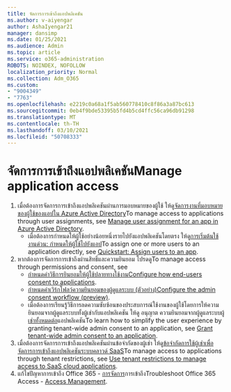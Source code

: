 ```yaml
---
title: จัดการการเข้าถึงแอปพลิเคชัน
ms.author: v-aiyengar
author: AshaIyengar21
manager: dansimp
ms.date: 01/25/2021
ms.audience: Admin
ms.topic: article
ms.service: o365-administration
ROBOTS: NOINDEX, NOFOLLOW
localization_priority: Normal
ms.collection: Adm_O365
ms.custom:
- "9004349"
- "7763"
ms.openlocfilehash: e2219c0a68a1f5ab560778410c8f86a3a87bc613
ms.sourcegitcommit: 0eb4f9bde53395b5fd4b5cd4ffc56ca96db91298
ms.translationtype: MT
ms.contentlocale: th-TH
ms.lasthandoff: 03/10/2021
ms.locfileid: "50708333"
---
```

# <a name="manage-application-access"></a><span data-ttu-id="44b39-102">จัดการการเข้าถึงแอปพลิเคชัน</span><span class="sxs-lookup"><span data-stu-id="44b39-102">Manage application access</span></span>

1. <span data-ttu-id="44b39-103">เมื่อต้องการจัดการการเข้าถึงแอปพลิเคชันผ่านการมอบหมายของผู้ใช้ ให้ดู[จัดการงานที่มอบหมายของผู้ใช้ของแอปใน Azure Active Directory](https://docs.microsoft.com/azure/active-directory/manage-apps/assign-user-or-group-access-portal)</span><span class="sxs-lookup"><span data-stu-id="44b39-103">To manage access to applications through user assignments, see [Manage user assignment for an app in Azure Active Directory](https://docs.microsoft.com/azure/active-directory/manage-apps/assign-user-or-group-access-portal).</span></span>
    - <span data-ttu-id="44b39-104">เมื่อต้องการกําหนดให้ผู้ใช้อย่างน้อยหนึ่งรายไปยังแอปพลิเคชันโดยตรง ให้ดู[การเริ่มต้นใช้งานด่วน: กําหนดให้ผู้ใช้ไปยังแอป](https://docs.microsoft.com/azure/active-directory/manage-apps/assign-user-or-group-access-portal)</span><span class="sxs-lookup"><span data-stu-id="44b39-104">To assign one or more users to an application directly, see [Quickstart: Assign users to an app](https://docs.microsoft.com/azure/active-directory/manage-apps/assign-user-or-group-access-portal).</span></span>
1. <span data-ttu-id="44b39-105">หากต้องการจัดการการเข้าถึงผ่านสิทธิ์และความยินยอม โปรดดู</span><span class="sxs-lookup"><span data-stu-id="44b39-105">To manage access through permissions and consent, see</span></span>
    - <span data-ttu-id="44b39-106">[กําหนดค่าวิธีการยินยอมให้ผู้ใช้ปลายทางใช้งาน](https://docs.microsoft.com/azure/active-directory/manage-apps/configure-user-consent?tabs=azure-portal)</span><span class="sxs-lookup"><span data-stu-id="44b39-106">[Configure how end-users consent to applications](https://docs.microsoft.com/azure/active-directory/manage-apps/configure-user-consent?tabs=azure-portal).</span></span> 
    - <span data-ttu-id="44b39-107">[กําหนดค่าเวิร์กโฟลว์ความยินยอมของผู้ดูแลระบบ (ตัวอย่าง)](https://docs.microsoft.com/azure/active-directory/manage-apps/configure-admin-consent-workflow)</span><span class="sxs-lookup"><span data-stu-id="44b39-107">[Configure the admin consent workflow (preview)](https://docs.microsoft.com/azure/active-directory/manage-apps/configure-admin-consent-workflow).</span></span> 
    - <span data-ttu-id="44b39-108">เมื่อต้องการเรียนรู้วิธีการลดความซับซ้อนของประสบการณ์ใช้งานของผู้ใช้โดยการให้ความยินยอมจากผู้ดูแลระบบทั้งผู้เช่ากับแอปพลิเคชัน ให้ดู อนุญาต ความยินยอมจากผู้ดูแลระบบผู้ [เช่าทั้งหมดต่อ](https://docs.microsoft.com/azure/active-directory/manage-apps/grant-admin-consent)แอปพลิเคชัน</span><span class="sxs-lookup"><span data-stu-id="44b39-108">To learn how to simplify the user experience by granting tenant-wide admin consent to an application, see [Grant tenant-wide admin consent to an application](https://docs.microsoft.com/azure/active-directory/manage-apps/grant-admin-consent).</span></span> 
1. <span data-ttu-id="44b39-109">เมื่อต้องการจัดการการเข้าถึงแอปพลิเคชันผ่านข้อจํากัดของผู้เช่า ให้ดู[ข้อจํากัดการใช้ผู้เช่าเพื่อจัดการการเข้าถึงแอปพลิเคชันระบบคลาวด์ SaaS](https://docs.microsoft.com/azure/active-directory/manage-apps/tenant-restrictions)</span><span class="sxs-lookup"><span data-stu-id="44b39-109">To manage access to applications through tenant restrictions, see [Use tenant restrictions to manage access to SaaS cloud applications](https://docs.microsoft.com/azure/active-directory/manage-apps/tenant-restrictions).</span></span> 
1. <span data-ttu-id="44b39-110">แก้ไขปัญหาการเข้าถึง Office 365 - [การจัดการ](https://docs.microsoft.com/office365/troubleshoot/access-management/cannot-add-guest-users-in-m365-admin-center)การเข้าถึง</span><span class="sxs-lookup"><span data-stu-id="44b39-110">Troubleshoot Office 365 Access - [Access Management](https://docs.microsoft.com/office365/troubleshoot/access-management/cannot-add-guest-users-in-m365-admin-center).</span></span>
